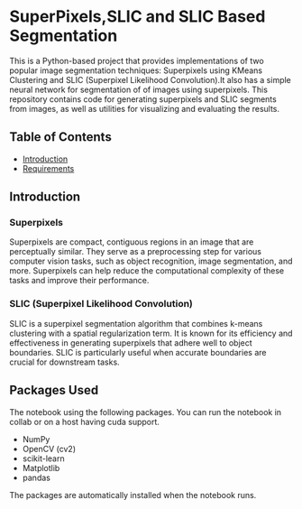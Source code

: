 # SuperPixels,SLIC and SLIC Based Segmentation 

This is a Python-based project that provides implementations of two popular image segmentation techniques: Superpixels using KMeans Clustering and SLIC (Superpixel Likelihood Convolution).It also has a simple neural network for segmentation of 
of images using superpixels.
This repository contains code for generating superpixels and SLIC segments from images, 
as well as utilities for visualizing and evaluating the results.

## Table of Contents
- [Introduction](#introduction)
- [Requirements](#requirements)


## Introduction
### Superpixels
Superpixels are compact, contiguous regions in an image that are perceptually similar. 
They serve as a preprocessing step for various computer vision tasks, such as object recognition, image segmentation, and more. 
Superpixels can help reduce the computational complexity of these tasks and improve their performance.

### SLIC (Superpixel Likelihood Convolution)
SLIC is a superpixel segmentation algorithm that combines k-means clustering with a spatial regularization term. 
It is known for its efficiency and effectiveness in generating superpixels that adhere well to object boundaries. 
SLIC is particularly useful when accurate boundaries are crucial for downstream tasks.

## Packages Used
The notebook using the following packages. You can run the notebook in collab or on a host having cuda support.
- NumPy
- OpenCV (cv2)
- scikit-learn
- Matplotlib
- pandas

The packages are automatically installed when the notebook runs.
  
